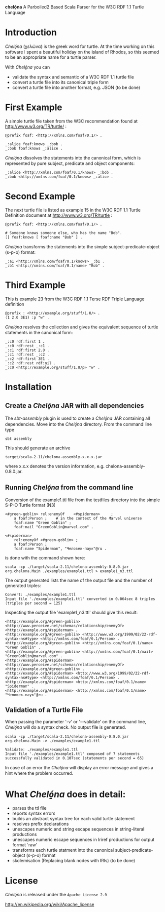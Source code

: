 **cheló̱na**  A Parboiled2 Based Scala Parser for the W3C RDF 1.1 Turtle Language

Introduction
============

*Cheló̱na* (χελώνα) is the greek word for turtle. At the time working on this software I spent a beautiful holiday on the island of Rhodos, so this seemed to be an appropriate name for a turtle parser.

With *Cheló̱na* you can
- validate the syntax and semantic of a W3C RDF 1.1 turtle file
- convert a turtle file into its canonical triple form
- convert a turtle file into another format, e.g. JSON (to be done)

First Example
=============

A simple turtle file taken from the W3C recommendation found at http://www.w3.org/TR/turtle/ :

    @prefix foaf: <http://xmlns.com/foaf/0.1/> .

    _:alice foaf:knows _:bob .
    _:bob foaf:knows _:alice .

*Cheló̱na* dissolves the statements into the canonical form, which is represented by pure subject, predicate and object components:

    _:alice <http://xmlns.com/foaf/0.1/knows> _:bob .
    _:bob <http://xmlns.com/foaf/0.1/knows> _:alice .
	
Second Example
==============

The next turtle file is listed as example 15 in the W3C RDF 1.1 Turtle Definition document at http://www.w3.org/TR/turtle :

    @prefix foaf: <http://xmlns.com/foaf/0.1/> .

    # Someone knows someone else, who has the name "Bob".
    [] foaf:knows [ foaf:name "Bob" ] .

*Cheló̱na* transforms the statements into the simple subject-predicate-object (s-p-o) format:

    _:a1 <http://xmlns.com/foaf/0.1/knows> _:b1 .
    _:b1 <http://xmlns.com/foaf/0.1/name> "Bob" .
	
Third Example
============

This is example 23 from the W3C RDF 1.1 Terse RDF Triple Language definition

	@prefix : <http://example.org/stuff/1.0/> .
	(1 2.0 3E1) :p "w" .
	
*Cheló̱na* resolves the collection and gives the equivalent sequence of turtle statements in the canonical form:

	_:c0 rdf:first 1 .
	_:c0 rdf:rest _:c1 .
	_:c1 rdf:first 2.0 .
	_:c1 rdf:rest _:c2 .
	_:c2 rdf:first 3E1 .
	_:c2 rdf:rest rdf:nil .
	_:c0 <http://example.org/stuff/1.0/p> "w" .

Installation
============
	
Create a *Cheló̱na* JAR with all dependencies
--------------------------------------------

The *sbt-assembly* plugin is used to create a *Cheló̱na* JAR containing all dependencies. Move into the *Cheló̱na* directory.
From the command line type 

    sbt assembly
	
This should generate an archive

    target/scala-2.11/chelona-assembly-x.x.x.jar

where x.x.x denotes the version information, e.g. chelona-assembly-0.8.0.jar.

Running *Cheló̱na* from the command line
----------------------------------------

Conversion of the example1.ttl file from the testfiles directory into the simple S-P-O Turtle format (N3)

	<#green-goblin> rel:enemyOf    <#spiderman> 	;
	    a foaf:Person ;    # in the context of the Marvel universe
	    foaf:name "Green Goblin" ;
		foaf:mail "GreenGoblin@marvel.com" .

	<#spiderman>
	    rel:enemyOf <#green-goblin> ;
	    a foaf:Person ;
	    foaf:name "Spiderman", "Человек-паук"@ru .

is done with the command shown here: 

    scala -cp ./target/scala-2.11/chelona-assembly-0.8.0.jar org.chelona.Main ./examples/example1.ttl > example1_n3.ttl

The output generated lists the name of the output file and the number of generated triples:

	Convert: ./examples/example1.ttl
    Input file './examples/example1.ttl' converted in 0.064sec 8 triples (triples per second = 125)
	
Inspecting the output file 'example1_n3.ttl' should give this result:

	<http://example.org/#green-goblin> <http://www.perceive.net/schemas/relationship/enemyOf> <http://example.org/#spiderman> .
	<http://example.org/#green-goblin> <http://www.w3.org/1999/02/22-rdf-syntax-ns#type> <http://xmlns.com/foaf/0.1/Person> .
	<http://example.org/#green-goblin> <http://xmlns.com/foaf/0.1/name> "Green Goblin" .
	<http://example.org/#green-goblin> <http://xmlns.com/foaf/0.1/mail> "GreenGoblin@marvel.com" .
	<http://example.org/#spiderman> <http://www.perceive.net/schemas/relationship/enemyOf> <http://example.org/#green-goblin> .
	<http://example.org/#spiderman> <http://www.w3.org/1999/02/22-rdf-syntax-ns#type> <http://xmlns.com/foaf/0.1/Person> .
	<http://example.org/#spiderman> <http://xmlns.com/foaf/0.1/name> "Spiderman" .
	<http://example.org/#spiderman> <http://xmlns.com/foaf/0.1/name> "Человек-паук"@ru .

Validation of a Turtle File
---------------------------

When passing the parameter '-v' or '--validate' on the command line, *Cheló̱na* will do a syntax check. No output file is
 generated.

    scala -cp ./target/scala-2.11/chelona-assembly-0.8.0.jar org.chelona.Main -v ./examples/example1.ttl

	Validate: ./examples/example1.ttl
    Input file './examples/example1.ttl' composed of 7 statements successfully validated in 0.107sec (statements per second = 65)

In case of an error the *Cheló̱na* will display an error message and gives a hint where the problem occurred.


What *Cheló̱na* does in detail:
==============================
- parses the ttl file
- reports syntax errors
- builds an abstract syntax tree for each valid turtle statement
- resolves prefix declarations
- unescapes numeric and string escape sequences in string-literal productions
- unescapes numeric escape sequences in Iriref productions for output format 'raw'
- transforms each turtle statment into the canonical subject-predicate-object (s-p-o) format
- skolemisation (Replacing blank nodes with IRIs) (to be done)


License
=======

*Cheló̱na* is released under the `Apache License 2.0`

http://en.wikipedia.org/wiki/Apache_license

